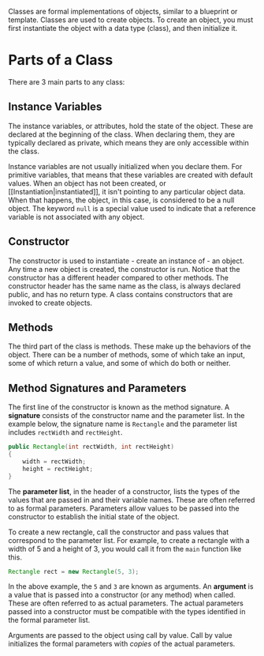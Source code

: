 Classes are formal implementations of objects, similar to a blueprint or template. Classes are used to create objects. To create an object, you must first instantiate the object with a data type (class), and then initialize it.
# Parts of a Class
There are 3 main parts to any class:
## Instance Variables
The instance variables, or attributes, hold the state of the object. These are declared at the beginning of the class. When declaring them, they are typically declared as private, which means they are only accessible within the class.

Instance variables are not usually initialized when you declare them. For primitive variables, that means that these variables are created with default values. When an object has not been created, or [[Instantiation|instantiated]], it isn't pointing to any particular object data. When that happens, the object, in this case, is considered to be a null object. The keyword `null` is a special value used to indicate that a reference variable is not associated with any object.
## Constructor
The constructor is used to instantiate - create an instance of - an object. Any time a new object is created, the constructor is run. Notice that the constructor has a different header compared to other methods. The constructor header has the same name as the class, is always declared public, and has no return type. A class contains constructors that are invoked to create objects.
## Methods
The third part of the class is methods. These make up the behaviors of the object. There can be a number of methods, some of which take an input, some of which return a value, and some of which do both or neither.
## Method Signatures and Parameters
The first line of the constructor is known as the method signature. A **signature** consists of the constructor name and the parameter list. In the example below, the signature name is `Rectangle` and the parameter list includes `rectWidth` and `rectHeight`.
```java
public Rectangle(int rectWidth, int rectHeight)
{
	width = rectWidth;
	height = rectHeight;
}
```
The **parameter list**, in the header of a constructor, lists the types of the values that are passed in and their variable names. These are often referred to as formal parameters. Parameters allow values to be passed into the constructor to establish the initial state of the object.

To create a new rectangle, call the constructor and pass values that correspond to the parameter list. For example, to create a rectangle with a width of 5 and a height of 3, you would call it from the `main` function like this.
```java
Rectangle rect = new Rectangle(5, 3);
```
In the above example, the `5` and `3` are known as arguments. An **argument** is a value that is passed into a constructor (or any method) when called. These are often referred to as actual parameters. The actual parameters passed into a constructor must be compatible with the types identified in the formal parameter list.

Arguments are passed to the object using call by value. Call by value initializes the formal parameters with *copies* of the actual parameters.